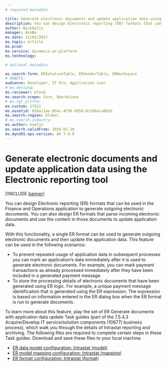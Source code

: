 ```yaml
---
# required metadata

title: Generate electronic documents and update application data using the Electronic reporting tool
description: You can design Electronic reporting (ER) formats that can be used in the Finance and Operations application to generate outgoing electronic documents. You can also design ER formats that parse incoming electronic documents and use the content in those documents to update application data.
author: NickSelin
manager: AnnBe
ms.date: 11/01/2017
ms.topic: article
ms.prod: 
ms.service: dynamics-ax-platform
ms.technology: 

# optional metadata

ms.search.form: ERSolutionTable, ERVendorTable, ERWorkspace
# ROBOTS: 
audience: Developer, IT Pro, Application user
# ms.devlang: 
ms.reviewer: kfend
ms.search.scope: Core, Operations
# ms.tgt_pltfrm: 
ms.custom: 27621
ms.assetid: 018a11ae-854c-4f36-9358-8c39baca882d
ms.search.region: Global
# ms.search.industry: 
ms.author: nselin
ms.search.validFrom: 2016-02-28
ms.dyn365.ops.version: AX 7.0.0
---
```


# Generate electronic documents and update application data using the Electronic reporting tool

[!INCLUDE [banner](../includes/banner.md)]

You can design Electronic reporting (ER) formats that can be used in the Finance and Operations application to generate outgoing electronic documents. You can also design ER formats that parse incoming electronic documents and use the content in those documents to update application data. 

With this functionality, a single ER format can be used to generate outgoing electronic documents and then update the application data. This feature can be used in the following scenarios:

- To prevent repeated usage of application data in subsequent processes you can mark an application’s data immediately after it is used to generate electronic documents. For example, you can mark payment transactions as already processed immediately after they have been included in a generated payment message.
- To store the processing details of electronic documents that have been generated using ER logic. For example, a unique payment message identification that is generated using the ER expression. The expression is based on information entered in the ER dialog box when the ER format is run to generate documents.

To learn more about this feature, play the set of ER Generate documents with application data update Task guides (part of the 7.5.4.3 Acquire/Develop IT service/solution components (10677) business process), which walk you through the details of Intrastat reporting and archiving. The following files are required to complete certain steps in these Task guides. Download and save these files to your local machine.

- [ER data model configuration: Intrastat (model)](https://go.microsoft.com/fwlink/?linkid=849038)
- [ER model mapping configuration: Intrastat (mapping)](https://go.microsoft.com/fwlink/?linkid=849038)
- [ER format configuration: Intrastat (format)](https://go.microsoft.com/fwlink/?linkid=849038)
